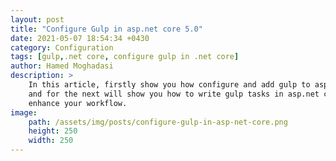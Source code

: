 ```yaml
---
layout: post
title: "Configure Gulp in asp.net core 5.0"
date: 2021-05-07 18:54:34 +0430
category: Configuration
tags: [gulp,.net core, configure gulp in .net core]
author: Hamed Moghadasi
description: > 
    In this article, firstly show you how configure and add gulp to asp.net core web application 
    and for the next will show you how to write gulp tasks in asp.net core 5.0, to automate and 
    enhance your workflow.
image:
    path: /assets/img/posts/configure-gulp-in-asp-net-core.png
    height: 250
    width: 250
---
```



